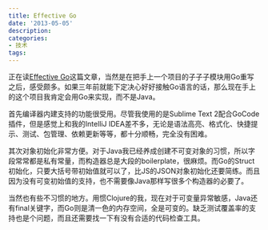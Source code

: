 ```yaml
---
title: Effective Go
date: '2013-05-05'
description:
categories:
- 技术
tags:
---
```


正在读<a href="http://golang.org/doc/effective_go.html" target="_blank">Effective Go</a>这篇文章，当然是在把手上一个项目的子子子模块用Go重写之后，感受颇多。如果三年前就能下定决心好好接触Go语言的话，那么现在手上的这个项目我肯定会用Go来实现，而不是Java。

首先编译器内建支持的功能很受用。尽管我使用的是Sublime Text 2配合GoCode插件，但是感觉上和我的IntelliJ IDEA差不多，无论是语法高亮、格式化、快捷提示、测试、包管理、依赖更新等等，都十分顺畅，完全没有困难。

其次对象初始化非常方便。对于Java我已经养成创建不可变对象的习惯，所以字段常常都是私有常量，而构造器总是大段的boilerplate，很麻烦。而Go的Struct初始化，只要大括号带初始值就可以了，比JS的JSON对象初始化还要简练。而且因为没有可变初始值的支持，也不需要像Java那样写很多个构造器的必要了。

当然也有些不习惯的地方。用惯Clojure的我，现在对于可变量异常敏感，Java还有final关键字，而Go则是清一色的内存空间，全是可变的。缺乏测试覆盖率的支持也是个问题，而且还需要找一下有没有合适的代码检查工具。
